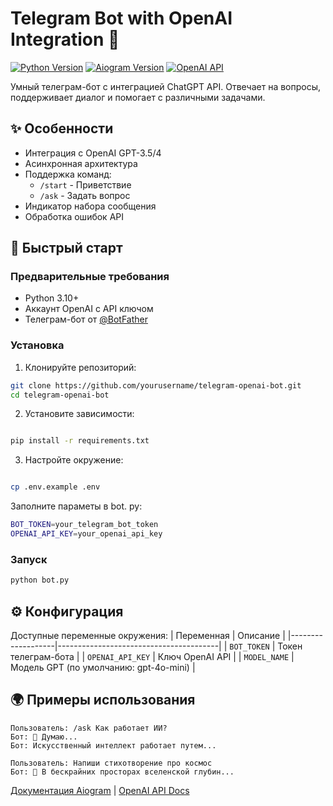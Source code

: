 # Telegram Bot with OpenAI Integration 🤖

[![Python Version](https://img.shields.io/badge/python-3.10%2B-blue)](https://www.python.org/)
[![Aiogram Version](https://img.shields.io/badge/aiogram-3.x-blue)](https://docs.aiogram.dev/)
[![OpenAI API](https://img.shields.io/badge/OpenAI-1.x-green)](https://platform.openai.com/)

Умный телеграм-бот с интеграцией ChatGPT API. Отвечает на вопросы, поддерживает диалог и помогает с различными задачами.

## ✨ Особенности
- Интеграция с OpenAI GPT-3.5/4
- Асинхронная архитектура
- Поддержка команд:
  - `/start` - Приветствие
  - `/ask` - Задать вопрос
- Индикатор набора сообщения
- Обработка ошибок API

## 🚀 Быстрый старт

### Предварительные требования
- Python 3.10+
- Аккаунт OpenAI с API ключом
- Телеграм-бот от [@BotFather](https://t.me/BotFather)

### Установка
1. Клонируйте репозиторий:
```bash
git clone https://github.com/yourusername/telegram-openai-bot.git
cd telegram-openai-bot
```

2. Установите зависимости:
```bash

pip install -r requirements.txt
```

3. Настройте окружение:
```bash

cp .env.example .env
```
Заполните параметы в bot. py:
```bash
BOT_TOKEN=your_telegram_bot_token
OPENAI_API_KEY=your_openai_api_key
```

### Запуск
```bash
python bot.py
```

## ⚙️ Конфигурация
Доступные переменные окружения:
| Переменная        | Описание                               |
|-------------------|----------------------------------------|
| `BOT_TOKEN`       | Токен телеграм-бота                    |
| `OPENAI_API_KEY`  | Ключ OpenAI API                        |
| `MODEL_NAME`      | Модель GPT (по умолчанию: gpt-4o-mini) |

## 🌍 Примеры использования
```
Пользователь: /ask Как работает ИИ?
Бот: 🤔 Думаю...
Бот: Искусственный интеллект работает путем...
```

```
Пользователь: Напиши стихотворение про космос
Бот: 🚀 В бескрайних просторах вселенской глубин...
```

[Документация Aiogram](https://docs.aiogram.dev/) | [OpenAI API Docs](https://platform.openai.com/docs)
